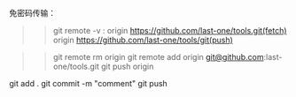 免密码传输：
>> git remote -v
: origin https://github.com/last-one/tools.git(fetch)
  origin https://github.com/last-one/tools/git(push)

>> git remote rm origin
>> git remote add origin git@github.com:last-one/tools.git
>> git push origin

git add .
git commit -m "comment"
git push
